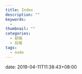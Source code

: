 ```yaml
---
title: Index
description: ""
keywords:
  - 
thumbnail: ""
categories:
  - 前端
  - 后端
tags:
  - node
---
```

date: 2019-04-11T11:38:43+08:00
